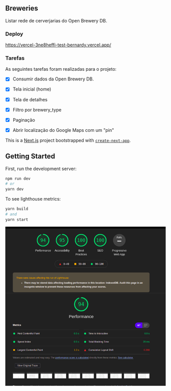 ## Breweries

Listar rede de cerverjarias do Open Brewery DB.
### Deploy

https://vercel-3ne8heffi-test-bernardy.vercel.app/
### Tarefas

As seguintes tarefas foram realizadas para o projeto:

- [x] Consumir dados da Open Brewery DB.
- [x] Tela inicial (home)
- [x] Tela de detalhes
- [x] Filtro por brewery_type
- [x] Paginação
- [x] Abrir localização do Google Maps com um "pin"


This is a [Next.js](https://nextjs.org/) project bootstrapped with [`create-next-app`](https://github.com/vercel/next.js/tree/canary/packages/create-next-app).

## Getting Started

First, run the development server:

```bash
npm run dev
# or
yarn dev
```

To see lighthouse metrics:

```bash
yarn build
# and
yarn start
```

<img src="./assets/metrics.png" alt="Métricas">






